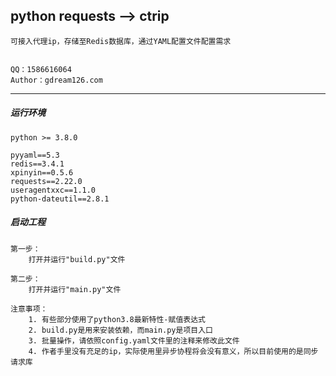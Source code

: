 ## python requests --> ctrip

	可接入代理ip，存储至Redis数据库，通过YAML配置文件配置需求


	QQ：1586616064
	Author：gdream126.com

--------------



##### 运行环境

	python >= 3.8.0
	
	pyyaml==5.3
	redis==3.4.1
	xpinyin==0.5.6
	requests==2.22.0
	useragentxxc==1.1.0
    python-dateutil==2.8.1

##### 启动工程

	第一步：
		打开并运行"build.py"文件
	
	第二步：
		打开并运行"main.py"文件
		
	注意事项：
		1. 有些部分使用了python3.8最新特性-赋值表达式
		2. build.py是用来安装依赖，而main.py是项目入口
		3. 批量操作，请依照config.yaml文件里的注释来修改此文件
		4. 作者手里没有充足的ip，实际使用里异步协程将会没有意义，所以目前使用的是同步请求库
